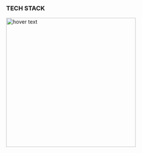 ### TECH STACK
  <img src="[your_relative_path_here](https://img.shields.io/badge/React-20232A?style=for-the-badge&logo=react&logoColor=61DAFB)" width="350" title="hover text">


